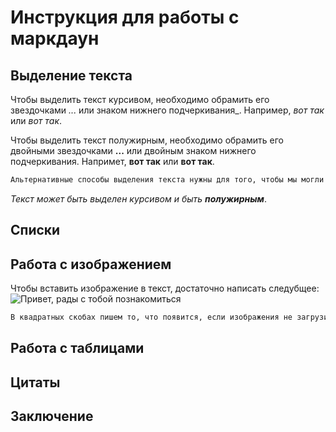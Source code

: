 # Инструкция для работы с маркдаун

## Выделение текста

Чтобы выделить текст курсивом, необходимо обрамить его звездочками *...* или знаком нижнего подчеркивания_. Например, *вот так* или _вот так_.

Чтобы выделить текст полужирным, необходимо обрамить его двойными звездочками **...** или двойным знаком нижнего подчеркивания. Напримет, **вот так** или __вот так__. 

```sh
Альтернативные способы выделения текста нужны для того, чтобы мы могли совмещать оба эти способа.
```

_Текст может быть выделен курсивом и быть **полужирным**_.

## Списки

## Работа с изображением

Чтобы вставить изображение в текст, достаточно написать следубщее: ![Привет, рады с тобой познакомиться](Фото.jpg)

```sh
В квадратных скобах пишем то, что появится, если изображения не загрузиться, а в круглых файл, откуда будем брать изображение.
```


## Работа с таблицами

## Цитаты

## Заключение

